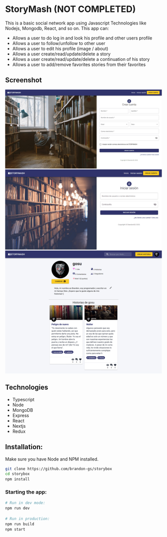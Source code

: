 # StoryMash (NOT COMPLETED)

This is a basic social network app using Javascript Technologies like Nodejs, Mongodb, React, and so on.
This app can:

- Allows a user to do log in and look his profile and other users profile
- Allows a user to follow/unfollow to other user
- Allows a user to edit his profile (image / about)
- Allows a user create/read/update/delete a story
- Allows a user create/read/update/delete a continuation of his story
- Allows a user to add/remove favorites stories from their favorites

## Screenshot

![](docs/register.png)
![](docs/login.png)
![](docs/profile.png)

## Technologies

- Typescript
- Node
- MongoDB
- Express
- React
- Nextjs
- Redux

## Installation:

Make sure you have Node and NPM installed.

```bash
git clone https://github.com/brandon-gs/storybox
cd storybox
npm install
```

### Starting the app:

```bash
# Run in dev mode:
npm run dev

# Run in production:
npm run build
npm start
```
